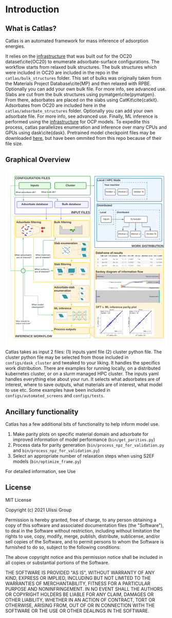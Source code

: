 # Introduction
## What is Catlas?
Catlas is an automated framework for mass inference of adsorption energies.

It relies on the [infrastructure](https://github.com/Open-Catalyst-Project/Open-Catalyst-Dataset) that was built out for the OC20 dataset\cite{OC20} to enumerate adsorbate-surface configurations. The workflow starts from relaxed bulk structures. The bulk structures which were included in OC20 are included in the repo in the `catlas/bulk_structures` folder. This set of bulks was originally taken from the Materials Project Database\cite{MP} and then relaxed with RPBE. Optionally you can add your own bulk file. For more info, see advanced use. Slabs are cut from the bulk structures using pymatgen\cite{pymatgen}. From there, adsorbates are placed on the slabs using CatKit\cite{catkit}. Adsorbates from OC20 are included here in the `catlas/adsorbate_structures` folder. Optionally you can add your own adsorbate file. For more info, see advanced use. Finally, ML inference is performed using the [infrastructure](https://github.com/Open-Catalyst-Project/ocp) for OCP models. To expedite this process, catlas parallelizes enumeration and inference over many CPUs and GPUs using dask\cite{dask}. Pretrained model checkpoint files may be downloaded [here](https://github.com/Open-Catalyst-Project/ocp/blob/main/MODELS.md), but have been ommited from this repo because of their file size.

## Graphical Overview
![catlas overview](catlas_overview.png)
Catlas takes as input 2 files: (1) inputs yaml file (2) cluster python file. The cluster python file may be selected from those included in `configs/dask_cluster` and tweaked to your liking. It handles the specifics work distribution. There are examples for running locally, on a distributed kubernetes cluster, or on a slurm managed HPC cluster. The inputs yaml handles everything else about your run. It selects what adsorbates are of interest, where to save outputs, what materials are of interest, what model to use etc. Some examples have been included in `configs/automated_screens` and `configs/tests`.


## Ancillary functionality
Catlas has a few additional bits of functionality to help inform model use.
1. Make parity plots on specific material domain and adsorbate for improved information of model performance (`bin/get_parities.py`)
2. Process data for parity generation (`bin/process_npz_for_validation.py` and `bin/process_npz_for_validation.py`)
3. Select an appropriate number of relaxation steps when using S2EF models (`bin/optimize_frame.py`)

For detailed information, see Use

## License
MIT License

Copyright (c) 2021 Ulissi Group

Permission is hereby granted, free of charge, to any person obtaining a copy
of this software and associated documentation files (the "Software"), to deal
in the Software without restriction, including without limitation the rights
to use, copy, modify, merge, publish, distribute, sublicense, and/or sell
copies of the Software, and to permit persons to whom the Software is
furnished to do so, subject to the following conditions:

The above copyright notice and this permission notice shall be included in all
copies or substantial portions of the Software.

THE SOFTWARE IS PROVIDED "AS IS", WITHOUT WARRANTY OF ANY KIND, EXPRESS OR
IMPLIED, INCLUDING BUT NOT LIMITED TO THE WARRANTIES OF MERCHANTABILITY,
FITNESS FOR A PARTICULAR PURPOSE AND NONINFRINGEMENT. IN NO EVENT SHALL THE
AUTHORS OR COPYRIGHT HOLDERS BE LIABLE FOR ANY CLAIM, DAMAGES OR OTHER
LIABILITY, WHETHER IN AN ACTION OF CONTRACT, TORT OR OTHERWISE, ARISING FROM,
OUT OF OR IN CONNECTION WITH THE SOFTWARE OR THE USE OR OTHER DEALINGS IN THE
SOFTWARE.